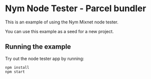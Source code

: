 # Nym Node Tester - Parcel bundler

This is an example of using the Nym Mixnet node tester.

You can use this example as a seed for a new project.

## Running the example

Try out the node tester app by running:

```
npm install
npm start
```
